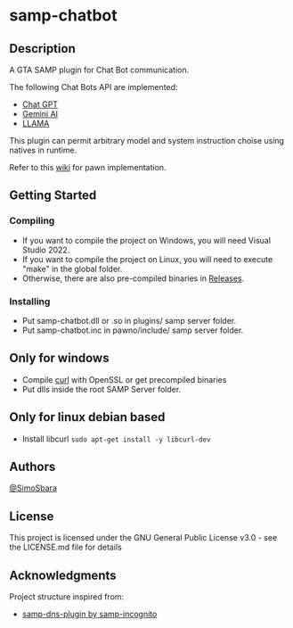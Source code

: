 # samp-chatbot


## Description

A GTA SAMP plugin for Chat Bot communication.

The following Chat Bots API are implemented:
* [Chat GPT](https://platform.openai.com/docs/quickstart)
* [Gemini AI](https://ai.google.dev/)
* [LLAMA](https://groq.com/) 

This plugin can permit arbitrary model and system instruction choise using natives in runtime.

Refer to this [wiki](https://github.com/SimoSbara/samp-chatbot/wiki) for pawn implementation.

## Getting Started

### Compiling

* If you want to compile the project on Windows, you will need Visual Studio 2022.
* If you want to compile the project on Linux, you will need to execute "make" in the global folder.
* Otherwise, there are also pre-compiled binaries in [Releases](https://github.com/SimoSbara/samp-chatbot/releases).

### Installing

* Put samp-chatbot.dll or .so in plugins/ samp server folder.
* Put samp-chatbot.inc in pawno/include/ samp server folder.

## Only for windows
* Compile [curl](https://github.com/curl/curl) with OpenSSL or get precompiled binaries
* Put dlls inside the root SAMP Server folder.

## Only for linux debian based
* Install libcurl ```sudo apt-get install -y libcurl-dev```

## Authors
[@SimoSbara](https://github.com/SimoSbara)

## License
This project is licensed under the GNU General Public License v3.0 - see the LICENSE.md file for details

## Acknowledgments

Project structure inspired from:
* [samp-dns-plugin by samp-incognito](https://github.com/samp-incognito/samp-dns-plugin)
